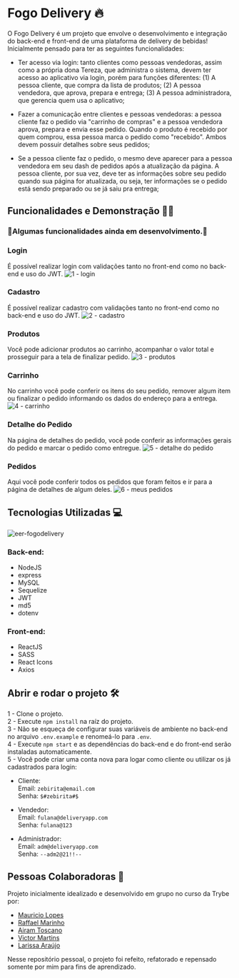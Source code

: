 # Fogo Delivery 🔥

O Fogo Delivery é um projeto que envolve o desenvolvimento e integração do back-end e front-end de uma plataforma de delivery de bebidas!
Inicialmente pensado para ter as seguintes funcionalidades: 
- Ter acesso via login: tanto clientes como pessoas vendedoras, assim como a própria dona Tereza, que administra o sistema, devem ter acesso ao aplicativo via login, porém para funções diferentes: (1) A pessoa cliente, que compra da lista de produtos; (2) A pessoa vendedora, que aprova, prepara e entrega; (3) A pessoa administradora, que gerencia quem usa o aplicativo;

- Fazer a comunicação entre clientes e pessoas vendedoras: a pessoa cliente faz o pedido via "carrinho de compras" e a pessoa vendedora aprova, prepara e envia esse pedido. Quando o produto é recebido por quem comprou, essa pessoa marca o pedido como "recebido". Ambos devem possuir detalhes sobre seus pedidos;

- Se a pessoa cliente faz o pedido, o mesmo deve aparecer para a pessoa vendedora em seu dash de pedidos após a atualização da página. A pessoa cliente, por sua vez, deve ter as informações sobre seu pedido quando sua página for atualizada, ou seja, ter informações se o pedido está sendo preparado ou se já saiu pra entrega;

## Funcionalidades e Demonstração 👨‍💻
### 🚧Algumas funcionalidades ainda em desenvolvimento.🚧

### Login
É possível realizar login com validações tanto no front-end como no back-end e uso do JWT.
![1 - login](https://user-images.githubusercontent.com/87342822/196983984-b8f29827-e05c-4fc1-a7c4-65b1c67e6c51.gif)

### Cadastro
É possível realizar cadastro com validações tanto no front-end como no back-end e uso do JWT.
![2 - cadastro](https://user-images.githubusercontent.com/87342822/196984005-b3b997c5-dbda-4f74-9500-66e1c9ab732f.gif)

### Produtos
Você pode adicionar produtos ao carrinho, acompanhar o valor total e prosseguir para a tela de finalizar pedido.
![3 - produtos](https://user-images.githubusercontent.com/87342822/196984023-fa5ec483-e79e-4076-8377-5f7f110cd6c5.gif)

### Carrinho
No carrinho você pode conferir os itens do seu pedido, remover algum item ou finalizar o pedido informando os dados do endereço para a entrega.
![4 - carrinho](https://user-images.githubusercontent.com/87342822/196984045-b99932c3-12a8-49bd-b54f-6ca98f8e4a21.gif)

### Detalhe do Pedido
Na página de detalhes do pedido, você pode conferir as informações gerais do pedido e marcar o pedido como entregue.
![5 - detalhe do pedido](https://user-images.githubusercontent.com/87342822/196984061-f51f462e-4a19-4b10-a07f-bdaa7131d2cf.gif)

### Pedidos
Aqui você pode conferir todos os pedidos que foram feitos e ir para a página de detalhes de algum deles.
![6 - meus pedidos](https://user-images.githubusercontent.com/87342822/196984086-72538bcb-b4ce-4460-bd22-c7d891d88ec5.gif)

## Tecnologias Utilizadas 💻
![eer-fogodelivery](https://user-images.githubusercontent.com/87342822/195911057-1b186bb0-19df-4597-8704-a5edffd3deff.png)

### Back-end:
- NodeJS
- express
- MySQL
- Sequelize
- JWT
- md5
- dotenv
### Front-end:
- ReactJS
- SASS
- React Icons
- Axios

## Abrir e rodar o projeto 🛠
1 - Clone o projeto.   
2 - Execute `npm install` na raíz do projeto.   
3 - Não se esqueça de configurar suas variáveis de ambiente no back-end no arquivo `.env.example` e renomeá-lo para `.env`.   
4 - Execute `npm start` e as dependências do back-end e do front-end serão instaladas automaticamente.   
5 - Você pode criar uma conta nova para logar como cliente ou utilizar os já cadastrados para login:   
- Cliente:   
Email: `zebirita@email.com`   
Senha: `$#zebirita#$`   

- Vendedor:   
Email: `fulana@deliveryapp.com`   
Senha: `fulana@123`   

- Administrador:   
Email: `adm@deliveryapp.com`   
Senha: `--adm2@21!!--`   

## Pessoas Colaboradoras 👥
Projeto inicialmente idealizado e desenvolvido em grupo no curso da Trybe por:
- [Mauricio Lopes](https://github.com/mlopeesz)
- [Raffael Marinho](https://github.com/raffael-marinho)
- [Airam Toscano](https://github.com/AiramToscano)
- [Victor Martins](https://github.com/VictorMartinsDuarte)
- [Larissa Araújo](https://github.com/larissajuliavsa)

Nesse repositório pessoal, o projeto foi refeito, refatorado e repensado somente por mim para fins de aprendizado.
